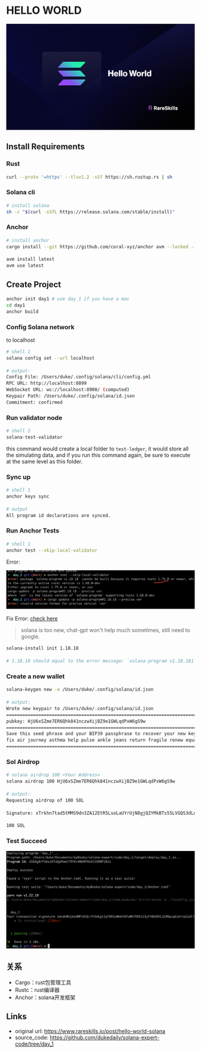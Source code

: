 # HELLO WORLD


![Solana Hello World](./assets/935a00_8b1bf6c7a2ec4a7a991c2334a103577c~mv2.jpg)

## Install Requirements

### Rust

```sh
curl --proto '=https' --tlsv1.2 -sSf https://sh.rustup.rs | sh
```

### Solana cli

```sh
# install solana
sh -c "$(curl -sSfL https://release.solana.com/stable/install)"
```

### Anchor

```sh
# install anchor
cargo install --git https://github.com/coral-xyz/anchor avm --locked --force

avm install latest
avm use latest
```

## Create Project

```sh
anchor init day1 # use day_1 if you have a mac
cd day1
anchor build
```

### Config Solana network

to localhost

```sh
# shell 1
solana config set --url localhost

# output: 
Config File: /Users/duke/.config/solana/cli/config.yml
RPC URL: http://localhost:8899
WebSocket URL: ws://localhost:8900/ (computed)
Keypair Path: /Users/duke/.config/solana/id.json
Commitment: confirmed
```

### Run validator node

```sh
# shell 2
solana-test-validator
```

this command would create a local folder to `test-ledger`, it would store all the simulating data, and if you run this command again, be sure to execute at the same level as this folder.

### Sync up

```sh
# shell 1
anchor keys sync

# output
All program id declarations are synced.
```

### Run Anchor Tests

```sh
# shell 1
anchor test --skip-local-validator
```

Error:

![image-20240720105510491](./assets/image-20240720105510491.png)

Fix Error:  [check here](https://solana.stackexchange.com/questions/9930/error-package-solana-program-v1-18-1-cannot-be-built-because-it-requires-rust/9982#comment8105_9982)

> solana is too new, chat-gpt won't help much sometimes, still need to google.

```sh
solana-install init 1.18.18

# 1.18.18 should equal to the error message: `solana-program v1.18.181`
```

### Create a new wallet

```sh
solana-keygen new -o /Users/duke/.config/solana/id.json

# output:
Wrote new keypair to /Users/duke/.config/solana/id.json
========================================================================
pubkey: HjU6xSZme7ER6Qhk841nczwXijBZ9e1GWLqdPxW6gS9w
========================================================================
Save this seed phrase and your BIP39 passphrase to recover your new keypair:
fix air journey asthma help pulse ankle jeans return fragile renew equal
========================================================================
```

### Sol Airdrop

```sh
# solana airdrop 100 <Your Address>
solana airdrop 100 HjU6xSZme7ER6Qhk841nczwXijBZ9e1GWLqdPxW6gS9w

# output:
Requesting airdrop of 100 SOL

Signature: xTrkhn7tad5tMMS9dn3ZA12EtR5LsoLaUYrUjN8gjQZYMkBTs55LVGQS3dLuKbRmMoXoWLWiToY2ReQJwBcMZgc

100 SOL
```

### Test Succeed

![image-20240720122344088](./assets/image-20240720122344088.png)



## 关系

- Cargo：rust包管理工具
- Rustc：rust编译器
- Anchor：solana开发框架


## Links
- original url: https://www.rareskills.io/post/hello-world-solana
- source_code: https://github.com/dukedaily/solana-expert-code/tree/day_1